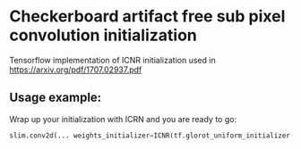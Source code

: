 # Checkerboard artifact free sub pixel convolution initialization
Tensorflow implementation of ICNR initialization used in https://arxiv.org/pdf/1707.02937.pdf


## Usage example:

Wrap up your initialization with ICRN and you are ready to go:
```python
slim.conv2d(... weights_initializer=ICNR(tf.glorot_uniform_initializer(), scale=2))
```
